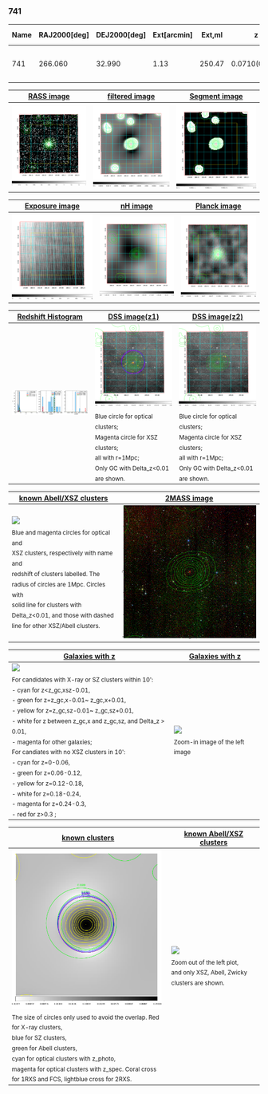 <div STYLE="page-break-after: always;"></div>

### 741

|Name|RAJ2000[deg]|DEJ2000[deg] |Ext[arcmin]| Ext,ml | z | z_src| C|GC(XSZ,Delta_z<0.01)| GC(OPT,Delta_z<0.01)|GC| R_sig[arcmin] | R500[arcmin] | R500[Mpc]| CRsig[c/s] | CR500[c/s] |L500[1E44 erg/s]|F500[1E-12 erg/s/cm^2]| M500[1E14 Msun]|Tx[keV]|Cnt_sig|Beta|Rc[arcmin]|Comment|Alias|
|---|---|---|---|---|---|------|---|--------|---------|----------|---|---|---|---|---|---|---|---|---|---|---|---|---|---|
|741| 266.060| 32.990| 1.13| 250.47| 0.0710(0.007)| z1, z_xsz| B| MCXC, PSZ2, Tar| N, Zw| MCXC, N, PSZ2, Tar, W| 12.212| 13.116| 1.066| 0.852(0.039)| 0.862(0.040)| 1.959(0.038)| 15.952(0.309)| 3.68(0.04)| 4.89(0.03)| 658.1| 0.686(-0.038+0.048)| 2.089(-0.269+0.312)| -| k049|

|[RASS image](../image/741/741_img.pdf)|[filtered image](../image/741/741_fil.pdf)|[Segment image](../image/741/741_seg.pdf)|
|-------------------|--------------------|-------------------|
| <img src="../image/741/741_img.png" width="300">  | <img src="../image/741/741_fil.png" width="300">   | <img src="../image/741/741_seg.png" width="300">  |

|[Exposure image](../image/741/741_mex.pdf)| [nH image](../image/741/741_nh.pdf)| [Planck image](../image/741/741_p.pdf)|
|-------------------|--------------------|-------------------|
|<img src="../image/741/741_mex.png" width="300">   | <img src="../image/741/741_nh.png" width="300">    | <img src="../image/741/741_p.png" width="300"> |

|[Redshift Histogram](../image/741/741_zg.pdf) | [DSS image(z1)](../image/741/741_dss_z1.pdf)      |  [DSS image(z2)](../image/741/741_dss_z2.pdf)    |
|-------------------|--------------------|-------------------|
|<img src="../image/741/741_zg.png" width="300"> |<img src="../image/741/741_dss_z1.png" width="300"> <sub><br>Blue circle for optical clusters; <br>Magenta circle for XSZ clusters; <br>all with r=1Mpc; <br>Only GC with Delta_z<0.01 are shown. </sub>| <img src="../image/741/741_dss_z2.png" width="300"><sub><br>Blue circle for optical clusters; <br>Magenta circle for XSZ clusters; <br>all with r=1Mpc; <br>Only GC with Delta_z<0.01 are shown. </sub> |

|[known Abell/XSZ clusters](../image/741/741_m.pdf) | [2MASS image](../image/741/741_2mass.pdf)      |
|-------------------|-------------------|
|<img src=../image/741/741_m.png width="300"> <br><sub>Blue and magenta circles for optical and <br>XSZ clusters, respectively with name and <br>redshift of clusters labelled. The <br>radius of circles are 1Mpc. Circles with <br>solid line for clusters with <br>Delta_z<0.01, and those with dashed <br>line for other XSZ/Abell clusters.        </sub>|<img src="../image/741/741_2mass.png" width="300">  |

|[Galaxies with z](../image/741/741_opt_ned.pdf) |[Galaxies with z](../image/741/741_opt_ned_zoom.pdf) |
|-------------------|-------------------|
| <img src=../image/741/741_opt_ned.png width="300"> <br><sub> For candidates with X-ray or SZ clusters within 10': <br> - cyan for z<z_gc,xsz-0.01, <br> - green for z=z_gc,x-0.01~ z_gc,x+0.01, <br> - yellow for z=z_gc,sz-0.01~ z_gc,sz+0.01, <br> - white for z between z_gc,x and z_gc,sz, and Delta_z > 0.01, <br> - magenta for other galaxies; <br>For candiates with no XSZ clusters in 10': <br> - cyan for z=0-0.06, <br> - green for z=0.06-0.12, <br> - yellow for z=0.12-0.18, <br> - white for z=0.18-0.24, <br> - magenta for z=0.24-0.3, <br> - red for z>0.3 ;  </sub>|<img src=../image/741/741_opt_ned_zoom.png width="300">  <br><sub> Zoom-in image of the left image</sub>|

|[known clusters](../image/741/741_gc.pdf) |[known Abell/XSZ clusters](../image/741/741_gc_large.pdf) |
|-------------------|-------------------|
| <img src=../image/741/741_gc.png width="300"> <br><sub> The size of circles only used to avoid the overlap. Red for X-ray clusters, <br> blue for SZ clusters, <br> green for Abell clusters, <br> cyan for optical clusters with z_photo, <br> magenta for optical clusters with z_spec. Coral cross for 1RXS and FCS, lightblue cross for 2RXS. </sub>|<img src=../image/741/741_gc_large.png width="300"> <br><sub> Zoom out of the left plot, <br> and only XSZ, Abell, Zwicky clusters are shown. </sub> |




